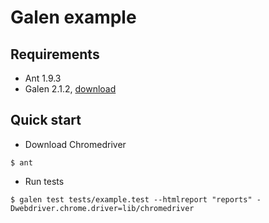 # Galen example

## Requirements
* Ant 1.9.3
* Galen 2.1.2, <a href="http://galenframework.com/download/" target="_blank">download</a>

## Quick start

* Download Chromedriver
 
```
$ ant
```

* Run tests

```
$ galen test tests/example.test --htmlreport "reports" -Dwebdriver.chrome.driver=lib/chromedriver
```
